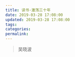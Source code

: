 ```yaml
---
title: 读书·激荡三十年
date: 2019-03-28 17:08:00
updated: 2019-03-28 17:08:00
tags:
categories:
permalink:
---
```


> 吴晓波